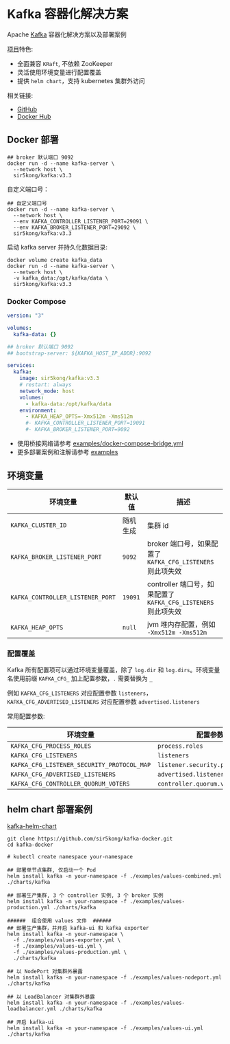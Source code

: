 # Kafka 容器化解决方案

Apache [Kafka](https://kafka.apache.org/) 容器化解决方案以及部署案例

[项目](https://github.com/sir5kong/kafka-docker)特色:

- 全面兼容 `KRaft`, 不依赖 ZooKeeper
- 灵活使用环境变量进行配置覆盖
- 提供 `helm chart`，支持 kubernetes 集群外访问

相关链接:

- [GitHub](https://github.com/sir5kong/kafka-docker)
- [Docker Hub](https://hub.docker.com/r/sir5kong/kafka)

## Docker 部署

``` shell
## broker 默认端口 9092
docker run -d --name kafka-server \
  --network host \
  sir5kong/kafka:v3.3
```

自定义端口号：

``` shell
## 自定义端口号
docker run -d --name kafka-server \
  --network host \
  --env KAFKA_CONTROLLER_LISTENER_PORT=29091 \
  --env KAFKA_BROKER_LISTENER_PORT=29092 \
  sir5kong/kafka:v3.3
```

启动 kafka server 并持久化数据目录:

``` shell
docker volume create kafka_data
docker run -d --name kafka-server \
  --network host \
  -v kafka_data:/opt/kafka/data \
  sir5kong/kafka:v3.3
```

### Docker Compose

``` yaml
version: "3"

volumes:
  kafka-data: {}

## broker 默认端口 9092
## bootstrap-server: ${KAFKA_HOST_IP_ADDR}:9092

services:
  kafka:
    image: sir5kong/kafka:v3.3
    # restart: always
    network_mode: host
    volumes:
      - kafka-data:/opt/kafka/data
    environment:
      - KAFKA_HEAP_OPTS=-Xmx512m -Xms512m
      #- KAFKA_CONTROLLER_LISTENER_PORT=19091
      #- KAFKA_BROKER_LISTENER_PORT=9092

```

- 使用桥接网络请参考 [examples/docker-compose-bridge.yml](examples/docker-compose-bridge.yml)
- 更多部署案例和注解请参考 [examples](examples/)

## 环境变量

| 环境变量 | 默认值 | 描述 |
|---------|-------|------|
| `KAFKA_CLUSTER_ID`           | 随机生成 | 集群 id |
| `KAFKA_BROKER_LISTENER_PORT` | `9092` | broker 端口号，如果配置了 `KAFKA_CFG_LISTENERS` 则此项失效 |
| `KAFKA_CONTROLLER_LISTENER_PORT` | `19091` | controller 端口号，如果配置了 `KAFKA_CFG_LISTENERS` 则此项失效 |
| `KAFKA_HEAP_OPTS` | `null` | jvm 堆内存配置，例如 `-Xmx512m -Xms512m`|

### 配置覆盖

Kafka 所有配置项可以通过环境变量覆盖，除了 `log.dir` 和 `log.dirs`。环境变量名使用前缀 `KAFKA_CFG_` 加上配置参数，`.` 需要替换为 `_`

例如 `KAFKA_CFG_LISTENERS` 对应配置参数 `listeners`，`KAFKA_CFG_ADVERTISED_LISTENERS` 对应配置参数 `advertised.listeners`

常用配置参数:

| 环境变量 | 配置参数 |
|---------|--------|
| `KAFKA_CFG_PROCESS_ROLES`     | `process.roles` |
| `KAFKA_CFG_LISTENERS`         | `listeners` |
| `KAFKA_CFG_LISTENER_SECURITY_PROTOCOL_MAP`     | `listener.security.protocol.map` |
| `KAFKA_CFG_ADVERTISED_LISTENERS`               | `advertised.listeners` |
| `KAFKA_CFG_CONTROLLER_QUORUM_VOTERS`           | `controller.quorum.voters` |

## helm chart 部署案例

[kafka-helm-chart](charts/kafka/)

``` shell
git clone https://github.com/sir5kong/kafka-docker.git
cd kafka-docker

# kubectl create namespace your-namespace

## 部署单节点集群, 仅启动一个 Pod
helm install kafka -n your-namespace -f ./examples/values-combined.yml ./charts/kafka

## 部署生产集群, 3 个 controller 实例, 3 个 broker 实例
helm install kafka -n your-namespace -f ./examples/values-production.yml ./charts/kafka

######  组合使用 values 文件  ######
## 部署生产集群，并开启 kafka-ui 和 kafka exporter
helm install kafka -n your-namespace \
  -f ./examples/values-exporter.yml \
  -f ./examples/values-ui.yml \
  -f ./examples/values-production.yml \
  ./charts/kafka

## 以 NodePort 对集群外暴露
helm install kafka -n your-namespace -f ./examples/values-nodeport.yml ./charts/kafka

## 以 LoadBalancer 对集群外暴露
helm install kafka -n your-namespace -f ./examples/values-loadbalancer.yml ./charts/kafka

## 开启 kafka-ui
helm install kafka -n your-namespace -f ./examples/values-ui.yml ./charts/kafka

```
